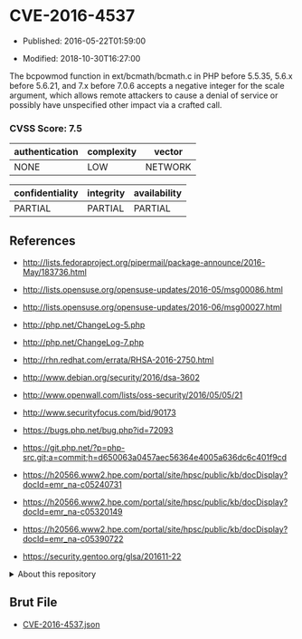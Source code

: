 # CVE-2016-4537

- Published: 2016-05-22T01:59:00

- Modified: 2018-10-30T16:27:00

The bcpowmod function in ext/bcmath/bcmath.c in PHP before 5.5.35, 5.6.x before 5.6.21, and 7.x before 7.0.6 accepts a negative integer for the scale argument, which allows remote attackers to cause a denial of service or possibly have unspecified other impact via a crafted call.

### CVSS Score: **7.5**

| authentication | complexity | vector |
| --- | --- | --- |
| NONE | LOW | NETWORK |

| confidentiality | integrity | availability |
| --- | --- | --- |
| PARTIAL | PARTIAL | PARTIAL |

## References

* http://lists.fedoraproject.org/pipermail/package-announce/2016-May/183736.html

* http://lists.opensuse.org/opensuse-updates/2016-05/msg00086.html

* http://lists.opensuse.org/opensuse-updates/2016-06/msg00027.html

* http://php.net/ChangeLog-5.php

* http://php.net/ChangeLog-7.php

* http://rhn.redhat.com/errata/RHSA-2016-2750.html

* http://www.debian.org/security/2016/dsa-3602

* http://www.openwall.com/lists/oss-security/2016/05/05/21

* http://www.securityfocus.com/bid/90173

* https://bugs.php.net/bug.php?id=72093

* https://git.php.net/?p=php-src.git;a=commit;h=d650063a0457aec56364e4005a636dc6c401f9cd

* https://h20566.www2.hpe.com/portal/site/hpsc/public/kb/docDisplay?docId=emr_na-c05240731

* https://h20566.www2.hpe.com/portal/site/hpsc/public/kb/docDisplay?docId=emr_na-c05320149

* https://h20566.www2.hpe.com/portal/site/hpsc/public/kb/docDisplay?docId=emr_na-c05390722

* https://security.gentoo.org/glsa/201611-22

<details>
<summary>About this repository</summary> 

  This repository is part of the project [Live Hack CVE](https://github.com/Live-Hack-CVE). Main website can be found [www.live-hack.org](https://www.live-hack.org) 
  
  Made by [Sn0wAlice](https://github.com/Sn0wAlice) for the people that care about security and need to have a feed of the latest CVEs. Hope you enjoy it, don't forget to star the repo and follow me on [Twitter](https://twitter.com/Sn0wAlice) and [Github](https://github.com/Sn0wAlice). And that is my [personnal website](https://www.alice-snow.me/)

  - [Home Page](https://github.com/Live-Hack-CVE)
  - [Framework](https://github.com/Live-Hack-CVE/cve-framework)
  - [CVE database](https://github.com/Live-Hack-CVE/full_database)
  - [Changelog](https://github.com/Live-Hack-CVE/Changelog)
</details>

## Brut File

* [CVE-2016-4537.json](https://raw.githubusercontent.com/Live-Hack-CVE/full_database/main/cves/2016/CVE-2016-4537.json)


